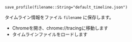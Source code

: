 ```
save_profile(filename::String="default_timeline.json")
```

タイムライン情報をファイル `filename` に保存します。

  * Chromeを開き、chrome://tracingに移動します
  * タイムラインファイルをロードします
